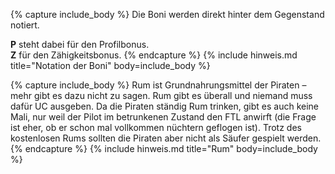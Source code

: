{% capture include_body %}
Die Boni werden direkt hinter dem Gegenstand notiert.

**P** steht dabei für den Profilbonus.<br/>
**Z** für den Zähigkeitsbonus.
{% endcapture %}
{% include hinweis.md title="Notation der Boni" body=include_body %}

{% capture include_body %}
Rum ist Grundnahrungsmittel der Piraten – mehr gibt es dazu nicht zu sagen. Rum gibt es überall und niemand muss dafür UC ausgeben. Da die Piraten ständig Rum trinken, gibt es auch keine Mali, nur weil der Pilot im betrunkenen Zustand den FTL anwirft (die Frage ist eher, ob er schon mal vollkommen nüchtern geflogen ist). Trotz des kostenlosen Rums sollten die Piraten aber nicht als Säufer gespielt werden.
{% endcapture %}
{% include hinweis.md title="Rum" body=include_body %}
